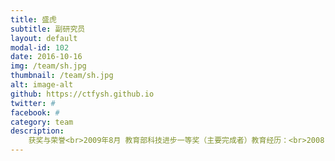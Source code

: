 ```yaml
---
title: 盛虎
subtitle: 副研究员
layout: default
modal-id: 102
date: 2016-10-16
img: /team/sh.jpg
thumbnail: /team/sh.jpg
alt: image-alt
github: https://ctfysh.github.io
twitter: #
facebook: #
category: team
description:
    获奖与荣誉<br>2009年8月 教育部科技进步一等奖（主要完成者）教育经历：<br>2008.09-2013.07    就读于北京大学环境科学与工程学院，获理学博士学位<br>2004.09-2008.07    就读于武汉理工大学环境工程系，获工学学士学位<br>工作经历<br>2016.08-至今         南京大学环境学院     副研究员<br>2013.08-2016.07   南京大学环境学院     助理研究员 <br>主要研究领域<br>    磷循环及其资源环境效应<br>    物质流网络分析<br>    生命周期评估方法<br>    环境大数据建模分析<br>    环境空间统计分析
---
```


